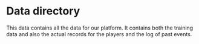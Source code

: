 # Data directory

This data contains all the data for our platform. It contains both the training data and also the actual records for the players and the log of past events.
